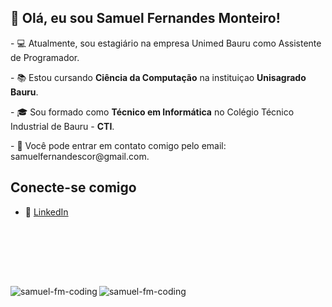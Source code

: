 <!DOCTYPE html>
<html lang="en">
<head>
    <meta charset="UTF-8">
    <meta name="viewport" content="width=device-width, initial-scale=1.0">
    <title>Ícones de Linguagens</title>
    <link rel="stylesheet" href="https://cdnjs.cloudflare.com/ajax/libs/font-awesome/6.0.0-beta3/css/all.min.css">
</head>
<body>
  
  <h2>👋 Olá, eu sou Samuel Fernandes Monteiro!</h2>
  
  
  <p>- 💻 Atualmente, sou estagiário na empresa Unimed Bauru como Assistente de Programador.</p>
  <p>- 📚 Estou cursando <strong>Ciência da Computação</strong> na instituiçao <strong>Unisagrado Bauru</strong>.</p>
  <p>- 🎓 Sou formado como <strong>Técnico em Informática</strong> no Colégio Técnico Industrial de Bauru - <strong>CTI</strong>.</p>
  <p>- 📲 Você pode entrar em contato comigo pelo email: samuelfernandescor@gmail.com.</p>
  
  ## Conecte-se comigo
  - 💼 [LinkedIn](https://www.linkedin.com/in/samuel-fernandes-51792b261)
  
  <br><br>
  
  <div>
    <i class="fab fa-php"></i> <!-- PHP -->
    <i class="fab fa-js"></i> <!-- JavaScript -->
    <i class="fab fa-html5"></i> <!-- HTML -->
    <i class="fab fa-css3-alt"></i> <!-- CSS -->
    <i class="fab fa-bootstrap"></i> <!-- Bootstrap -->
    <i class="fas fa-database"></i> <!-- SQL -->
  
  </div>
  
  <br><br>
  
  <div>
    <p>
      <img align="left" src="https://github-readme-stats.vercel.app/api?username=samuel-fm-coding&show_icons=true&locale=pt-br&theme=dark" alt="samuel-fm-coding" />
    </p>
    <p>
       <img align="left" src="https://github-readme-stats.vercel.app/api/top-langs?username=samuel-fm-coding&show_icons=true&locale=pt-br&layout=compact&theme=tokyonight" alt="samuel-fm-coding" />
    </p><br />
  </div>

</body>
</html>

